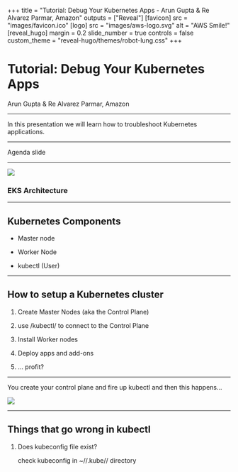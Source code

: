 +++
title = "Tutorial: Debug Your Kubernetes Apps - Arun Gupta & Re Alvarez Parmar, Amazon"
outputs = ["Reveal"]
[favicon]
src = "images/favicon.ico"
[logo]
src = "images/aws-logo.svg"
alt = "AWS Smile!"
[reveal_hugo]
margin = 0.2
slide_number = true
controls = false
custom_theme = "reveal-hugo/themes/robot-lung.css"
+++

# Tutorial: Debug Your Kubernetes Apps
 Arun Gupta & Re Alvarez Parmar, Amazon


---

In this presentation we will learn how to troubleshoot Kubernetes applications. 

---

Agenda slide

---

![](images/eks-arch.jpg)

### EKS Architecture

---

## Kubernetes Components


- Master node

- Worker Node

- kubectl (User)

---

## How to setup a Kubernetes cluster

1. Create Master Nodes (aka the Control Plane)

2. use /kubectl/ to connect to the Control Plane

3. Install Worker nodes

4. Deploy apps and add-ons

5. ... profit? 

--- 

You create your control plane and fire up kubectl and then this happens...

![](images/kubectl-fail.png)

---

## Things that go wrong in kubectl 

1. Does kubeconfig file exist?

   check kubeconfig in ~//.kube// directory 
